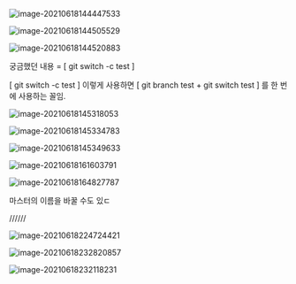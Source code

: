 ![image-20210618144447533](C:\Users\user\AppData\Roaming\Typora\typora-user-images\image-20210618144447533.png)

![image-20210618144505529](C:\Users\user\AppData\Roaming\Typora\typora-user-images\image-20210618144505529.png)

![image-20210618144520883](C:\Users\user\AppData\Roaming\Typora\typora-user-images\image-20210618144520883.png)

궁금했던 내용 = [ git switch -c test ] 

[ git switch -c test ] 이렇게 사용하면 
[ git branch test + git switch test ] 를 한 번에 사용하는 꼴임. 

![image-20210618145318053](C:\Users\user\AppData\Roaming\Typora\typora-user-images\image-20210618145318053.png)

![image-20210618145334783](C:\Users\user\AppData\Roaming\Typora\typora-user-images\image-20210618145334783.png)

![image-20210618145349633](C:\Users\user\AppData\Roaming\Typora\typora-user-images\image-20210618145349633.png)

![image-20210618161603791](C:\Users\user\AppData\Roaming\Typora\typora-user-images\image-20210618161603791.png)

![image-20210618164827787](C:\Users\user\AppData\Roaming\Typora\typora-user-images\image-20210618164827787.png) 

마스터의 이름을 바꿀 수도 있ㄷ







//////





![image-20210618224724421](C:\Users\user\AppData\Roaming\Typora\typora-user-images\image-20210618224724421.png)





![image-20210618232820857](C:\Users\user\AppData\Roaming\Typora\typora-user-images\image-20210618232820857.png)

![image-20210618232118231](C:\Users\user\AppData\Roaming\Typora\typora-user-images\image-20210618232118231.png)